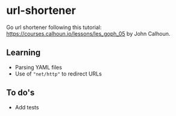 # url-shortener

Go url shortener following this tutorial: https://courses.calhoun.io/lessons/les_goph_05 by John Calhoun.

## Learning

* Parsing YAML files 
* Use of `"net/http"` to redirect URLs

## To do's

* Add tests